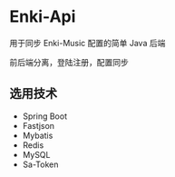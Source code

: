 # Enki-Api
用于同步 Enki-Music 配置的简单 Java 后端

前后端分离，登陆注册，配置同步

## 选用技术
- Spring Boot
- Fastjson
- Mybatis
- Redis
- MySQL
- Sa-Token